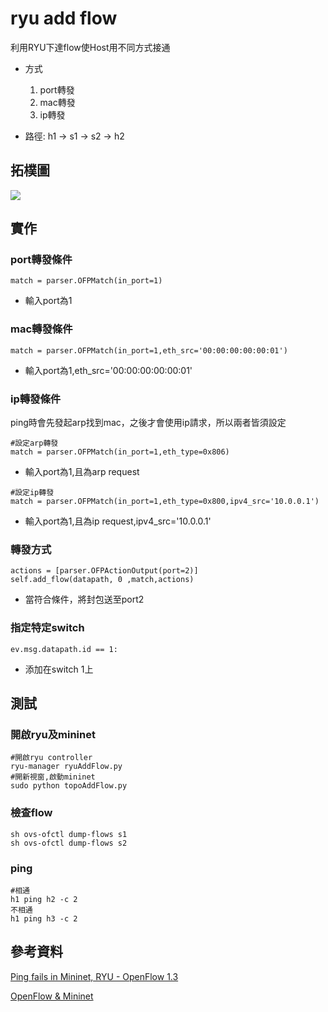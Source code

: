 # ryu add flow

利用RYU下達flow使Host用不同方式接通
- 方式
    1. port轉發
    2. mac轉發
    3. ip轉發

- 路徑: h1 -> s1 -> s2 -> h2

## 拓樸圖

![](https://i.imgur.com/A230Cze.jpg)


## 實作

### port轉發條件
```python=
match = parser.OFPMatch(in_port=1)
```
- 輸入port為1

### mac轉發條件
```shell=
match = parser.OFPMatch(in_port=1,eth_src='00:00:00:00:00:01')
```
- 輸入port為1,eth_src='00:00:00:00:00:01'

### ip轉發條件
ping時會先發起arp找到mac，之後才會使用ip請求，所以兩者皆須設定
```shell=
#設定arp轉發
match = parser.OFPMatch(in_port=1,eth_type=0x806)
```
- 輸入port為1,且為arp request
```shell=
#設定ip轉發
match = parser.OFPMatch(in_port=1,eth_type=0x800,ipv4_src='10.0.0.1')
```
- 輸入port為1,且為ip request,ipv4_src='10.0.0.1'

### 轉發方式
```shell=
actions = [parser.OFPActionOutput(port=2)]
self.add_flow(datapath, 0 ,match,actions)
```
- 當符合條件，將封包送至port2

### 指定特定switch
```shell=
ev.msg.datapath.id == 1:
```
- 添加在switch 1上



## 測試

### 開啟ryu及mininet
```shell=
#開啟ryu controller
ryu-manager ryuAddFlow.py
#開新視窗,啟動mininet
sudo python topoAddFlow.py
```
### 檢查flow
```shell=
sh ovs-ofctl dump-flows s1
sh ovs-ofctl dump-flows s2
```
### ping
```shell=
#相通
h1 ping h2 -c 2
不相通
h1 ping h3 -c 2
```



## 參考資料
[Ping fails in Mininet, RYU - OpenFlow 1.3](https://stackoverflow.com/questions/36197923/ping-fails-in-mininet-ryu-openflow-1-3)

[OpenFlow & Mininet](http://www.cs.nchu.edu.tw/~snmlab/CloudMgnt201409/Lab3.html)